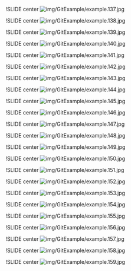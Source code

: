 !SLIDE center
![img/GitExample/example.137.jpg](img/GitExample/example.137.jpg)

!SLIDE center
![img/GitExample/example.138.jpg](img/GitExample/example.138.jpg)

!SLIDE center
![img/GitExample/example.139.jpg](img/GitExample/example.139.jpg)

!SLIDE center
![img/GitExample/example.140.jpg](img/GitExample/example.140.jpg)

!SLIDE center
![img/GitExample/example.141.jpg](img/GitExample/example.141.jpg)

!SLIDE center
![img/GitExample/example.142.jpg](img/GitExample/example.142.jpg)

!SLIDE center
![img/GitExample/example.143.jpg](img/GitExample/example.143.jpg)

!SLIDE center
![img/GitExample/example.144.jpg](img/GitExample/example.144.jpg)

!SLIDE center
![img/GitExample/example.145.jpg](img/GitExample/example.145.jpg)

!SLIDE center
![img/GitExample/example.146.jpg](img/GitExample/example.146.jpg)

!SLIDE center
![img/GitExample/example.147.jpg](img/GitExample/example.147.jpg)

!SLIDE center
![img/GitExample/example.148.jpg](img/GitExample/example.148.jpg)

!SLIDE center
![img/GitExample/example.149.jpg](img/GitExample/example.149.jpg)

!SLIDE center
![img/GitExample/example.150.jpg](img/GitExample/example.150.jpg)

!SLIDE center
![img/GitExample/example.151.jpg](img/GitExample/example.151.jpg)

!SLIDE center
![img/GitExample/example.152.jpg](img/GitExample/example.152.jpg)

!SLIDE center
![img/GitExample/example.153.jpg](img/GitExample/example.153.jpg)

!SLIDE center
![img/GitExample/example.154.jpg](img/GitExample/example.154.jpg)

!SLIDE center
![img/GitExample/example.155.jpg](img/GitExample/example.155.jpg)

!SLIDE center
![img/GitExample/example.156.jpg](img/GitExample/example.156.jpg)

!SLIDE center
![img/GitExample/example.157.jpg](img/GitExample/example.157.jpg)

!SLIDE center
![img/GitExample/example.158.jpg](img/GitExample/example.158.jpg)

!SLIDE center
![img/GitExample/example.159.jpg](img/GitExample/example.159.jpg)

